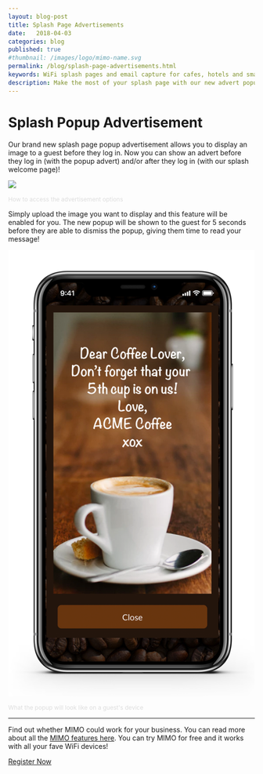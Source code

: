 ```yaml
---
layout: blog-post
title: Splash Page Advertisements
date:   2018-04-03
categories: blog
published: true
#thumbnail: /images/logo/mimo-name.svg
permalink: /blog/splash-page-advertisements.html
keywords: WiFi splash pages and email capture for cafes, hotels and small businesses. Meraki splash page. Ruckus splash. UniFi splash. Ubiquiti splash. Splash advertisement.
description: Make the most of your splash page with our new advert popup.
---
```

# Splash Popup Advertisement

Our brand new splash page popup advertisement allows you to display an image to a guest before they log in. Now you can show an advert before they log in (with the popup advert) and/or after they log in (with our splash welcome page)!

<div class="blog-image">
  <img src='https://d247kqobagyqjh.cloudfront.net/api/file/3UKiYICTb22yHT9d8tVM'>
  <p style="color: #ddd; font-size: 12px;">How to access the advertisement options</p>
</div>

Simply upload the image you want to display and this feature will be enabled for you. The new popup will be shown to the guest for 5 seconds before they are able to dismiss the popup, giving them time to read your message!

<div class="blog-image">
  <img src='/images/posts/splash-popup.png' style="border: none;box-shadow: none;">
  <p style="color: #ddd; font-size: 12px;">What the popup will look like on a guest's device</p>
</div>

<hr>

Find out whether MIMO could work for your business. You can read more about all the <a href="/product/">MIMO features here</a>. You can try MIMO for free and it works with all your fave WiFi devices!

<a class="button register-button" href="/join">Register Now</a>
